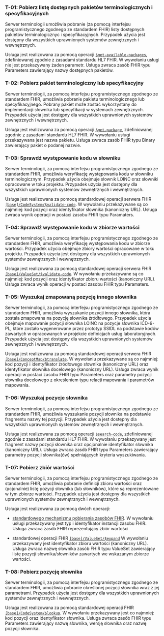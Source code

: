 ### T-01: Pobierz listę dostępnych pakietów terminologicznych i specyfikacyjnych

Serwer terminologii umożliwia pobranie (za pomocą interfejsu programistycznego zgodnego ze standardem FHIR) listy dostępnych pakietów terminologicznyc i specyfikacyjnych. Przypadek użycia jest dostępny dla wszystkich uprawnionych systemów zewnętrznych i wewnętrznych.

Usługa jest realizowana za pomocą operacji [`$get-available-packages`](OperationDefinition-SsidlGetAvailablePackages.html), zdefiniowanej zgodnie z zasadami standardu HL7 FHIR. W wywołaniu usługi nie jest przekazywany żaden parametr. Usługa zwraca zasób FHIR typu Parameters zawierający nazwy dostępnych pakietów.


### T-02: Pobierz pakiet terminologiczny lub specyfikacyjny

Serwer terminologii, za pomocą interfejsu programistycznego zgodnego ze standardem FHIR, umożliwia pobranie pakietu terminologicznego lub specyfikacyjnego. Pobrany pakiet może zostać wykorzystany do implementacji słownika lub specyfikacji w systemach zewnętrznych. Przypadek użycia jest dostępny dla wszystkich uprawnionych systemów zewnętrznych i wewnętrznych.

Usługa jest realizowana za pomocą operacji [`$get-package`](OperationDefinition-SsidlGetPackage.html), zdefiniowanej zgodnie z zasadami standardu HL7 FHIR. W wywołaniu usługi przekazywana jest nazwa pakietu. Usługa zwraca zasób FHIR typu Binary zawierający pakiet o podanej nazwie.


### T-03: Sprawdź występowanie kodu w słowniku

Serwer terminologii, za pomocą interfejsu programistycznego zgodnego ze standardem FHIR, umożliwia weryfikację występowania kodu w słowniku terminologicznym. Przypadek użycia obejmuje słownik LOINC oraz słowniki opracowane w toku projektu. Przypadek użycia jest dostępny dla wszystkich uprawnionych systemów zewnętrznych i wewnętrznych.

Usługa jest realizowana za pomocą standardowej operacji serwera FHIR [`[base]/CodeSystem/$validate-code`](http://hl7.org/fhir/OperationDefinition/CodeSystem-validate-code). W wywołaniu przekazywane są co najmniej: kod pozycji oraz identyfikator słownika (kanoniczny URL). Usługa zwraca wynik operacji w postaci zasobu FHIR typu Paramaters.


### T-04: Sprawdź występowanie kodu w zbiorze wartości

Serwer terminologii, za pomocą interfejsu programistycznego zgodnego ze standardem FHIR, umożliwia weryfikację występowania kodu w zbiorze wartości. Przypadek użycia obejmuje zbiory wartości opracowane w toku projektu. Przypadek użycia jest dostępny dla wszystkich uprawnionych systemów zewnętrznych i wewnętrznych.

Usługa jest realizowana za pomocą standardowej operacji serwera FHIR [`[base]/ValueSet/$validate-code`](http://hl7.org/fhir/OperationDefinition/ValueSet-validate-code). W wywołaniu przekazywane są co najmniej: kod pozycji oraz identyfikator zbioru wartości (kanoniczny URL). Usługa zwraca wynik operacji w postaci zasobu FHIR typu Paramaters.


### T-05: Wyszukaj zmapowaną pozycję innego słownika

Serwer terminologii, za pomocą interfejsu programistycznego zgodnego ze standardem FHIR, umożliwia wyszukanie pozycji innego słownika, która została zmapowana na pozycję słownika źródłowego. Przypadek użycia obejmuje mapowanie pozycji słownika LOINC na pozycje słownika ICD-9-PL, które zostało wygenerowane przez prototyp SSIDL na podstawie kodów zawartych w opracowanych w projekcie definicjach usług laboratoryjnych. Przypadek użycia jest dostępny dla wszystkich uprawnionych systemów zewnętrznych i wewnętrznych.

Usługa jest realizowana za pomocą standardowej operacji serwera FHIR [`[base]/ConceptMap/$translate`](http://hl7.org/fhir/OperationDefinition/ConceptMap-translate). W wywołaniu przekazywane są co najmniej: kod pozycji i identyfikator źródłowego słownika (kanoniczny URL) oraz identyfikator słownika docelowego (kanoniczny URL). Usługa zwraca wynik operacji w postaci zasobu FHIR typu Parameters oraz parametry pozycji słownika docelowego z określeniem typu relacji mapowania i parametrów mapowania.


### T-06: Wyszukaj pozycje słownika

Serwer terminologii, za pomocą interfejsu programistycznego zgodnego ze standardem FHIR, umożliwia wyszukanie pozycji słownika na podstawie fragmentu nazwy tej pozycji. Przypadek użycia jest dostępny dla wszystkich uprawnionych systemów zewnętrznych i wewnętrznych.

Usługa jest realizowana za pomocą operacji [`$search-code`](OperationDefinition-SsidlSearchCode.html), zdefiniowanej zgodnie z zasadami standardu HL7 FHIR. W wywołaniu przekazywany jest fragment nazwy pozycji słownika oraz opcjonalnie identyfikator słownika (kanoniczny URL). Usługa zwraca zasób FHIR typu Parameters zawierający parametry pozycji słownika(ów) spełniających kryteria wyszukiwania.


### T-07: Pobierz zbiór wartości

Serwer terminologii, za pomocą interfejsu programistycznego zgodnego ze standardem FHIR, umożliwia pobranie definicji zbioru wartości oraz (pcjonalnie) listę pozycji słownika (lub słowników), które są reprezentowane w tym zbiorze wartości. Przypadek użycia jest dostępny dla wszystkich uprawnionych systemów zewnętrznych i wewnętrznych.

Usługa jest realizowana za pomocą dwóch operacji:
* [standardowego mechanizmu pobierania zasobów FHIR](https://hl7.org/fhir/http.html#read). W wywołaniu usługi przekazywany jest typ i identyfikator instancji zasobu FHIR. Usługa zwraca zasób FHIR reprezentujący zbiór wartości

* standardowej operacji FHIR [`[base]/ValueSet/$expand`]( http://hl7.org/fhir/OperationDefinition/ValueSet-expand) W wywołaniu przekazywany jest identyfikator zbioru wartości (kanoniczny URL). Usługa zwraca nazwę słownika zasób FHIR typu ValueSet zawierający listę pozycji słownika/słowników zawartych we wskazanym zbiorze wartości.


### T-08: Pobierz pozycję słownika

Serwer terminologii, za pomocą interfejsu programistycznego zgodnego ze standardem FHIR, umożliwia pobranie określonej pozycji słownika wraz z jej parametrami. Przypadek użycia jest dostępny dla wszystkich uprawnionych systemów zewnętrznych i wewnętrznych.

Usługa jest realizowana za pomocą standardowej operacji FHIR [`[base]/CodeSystem/$lookup`](http://hl7.org/fhir/OperationDefinition/CodeSystem-lookup). W wywołaniu przekazywany jest co najmniej: kod pozycji oraz identyfikator słownika. Usługa zwraca zasób FHIR typu Parameters zawierający nazwę słownika, wersję słownika oraz nazwę pozycji słownika.